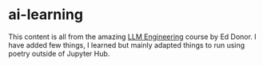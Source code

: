 # ai-learning
This content is all from the amazing [LLM Engineering](https://github.com/ed-donner/llm_engineering) course by Ed Donor. I have added few things, I learned but mainly adapted things to run using poetry outside of Jupyter Hub.
